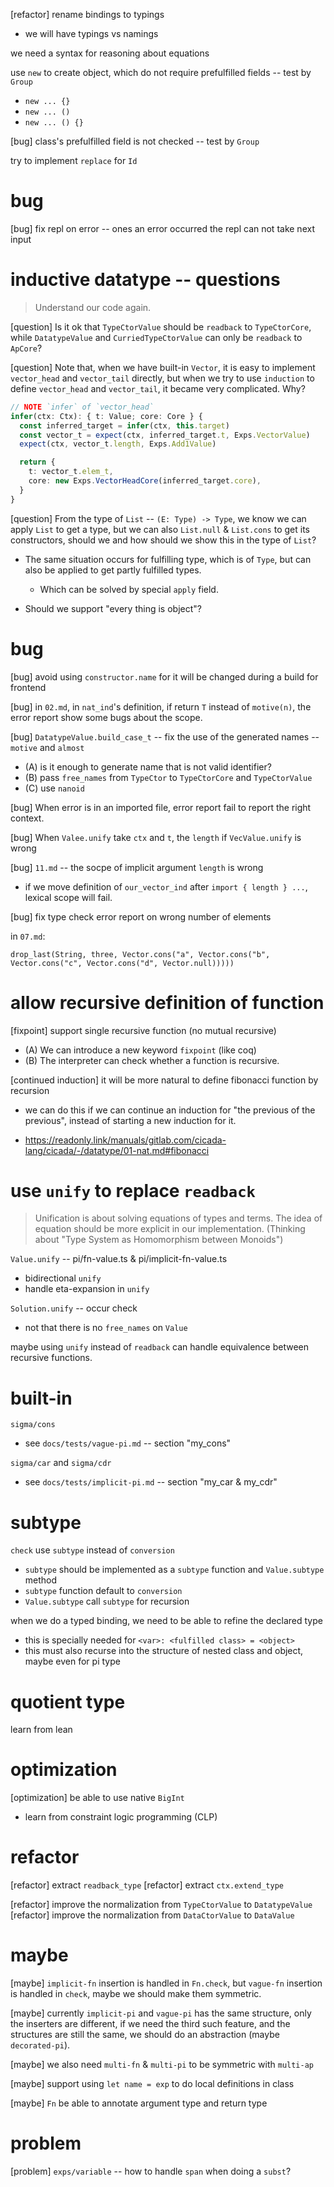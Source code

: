 [refactor] rename bindings to typings

- we will have typings vs namings

we need a syntax for reasoning about equations

use `new` to create object, which do not require prefulfilled fields -- test by `Group`

- `new ... {}`
- `new ... ()`
- `new ... () {}`

[bug] class's prefulfilled field is not checked -- test by `Group`

try to implement `replace` for `Id`

# bug

[bug] fix repl on error -- ones an error occurred the repl can not take next input

# inductive datatype -- questions

> Understand our code again.

[question] Is it ok that `TypeCtorValue` should be `readback` to `TypeCtorCore`,
while `DatatypeValue` and `CurriedTypeCtorValue` can only be `readback` to `ApCore`?

[question] Note that, when we have built-in `Vector`,
it is easy to implement `vector_head` and `vector_tail` directly,
but when we try to use `induction` to define `vector_head` and `vector_tail`,
it became very complicated. Why?

```typescript
// NOTE `infer` of `vector_head`
infer(ctx: Ctx): { t: Value; core: Core } {
  const inferred_target = infer(ctx, this.target)
  const vector_t = expect(ctx, inferred_target.t, Exps.VectorValue)
  expect(ctx, vector_t.length, Exps.Add1Value)

  return {
    t: vector_t.elem_t,
    core: new Exps.VectorHeadCore(inferred_target.core),
  }
}
```

[question] From the type of `List` -- `(E: Type) -> Type`,
we know we can apply `List` to get a type,
but we can also `List.null` & `List.cons` to get its constructors,
should we and how should we show this in the type of `List`?

- The same situation occurs for fulfilling type, which is of `Type`,
  but can also be applied to get partly fulfilled types.

  - Which can be solved by special `apply` field.

- Should we support "every thing is object"?

# bug

[bug] avoid using `constructor.name` for it will be changed during a build for frontend

[bug] in `02.md`, in `nat_ind`'s definition, if return `T` instead of `motive(n)`,
the error report show some bugs about the scope.

[bug] `DatatypeValue.build_case_t` -- fix the use of the generated names -- `motive` and `almost`

- (A) is it enough to generate name that is not valid identifier?
- (B) pass `free_names` from `TypeCtor` to `TypeCtorCore` and `TypeCtorValue`
- (C) use `nanoid`

[bug] When error is in an imported file, error report fail to report the right context.

[bug] When `Valee.unify` take `ctx` and `t`, the `length` if `VecValue.unify` is wrong

[bug] `11.md` -- the socpe of implicit argument `length` is wrong

- if we move definition of `our_vector_ind` after `import { length } ...`,
  lexical scope will fail.

[bug] fix type check error report on wrong number of elements

in `07.md`:

```cicada
drop_last(String, three, Vector.cons("a", Vector.cons("b", Vector.cons("c", Vector.cons("d", Vector.null)))))
```

# allow recursive definition of function

[fixpoint] support single recursive function (no mutual recursive)

- (A) We can introduce a new keyword `fixpoint` (like coq)
- (B) The interpreter can check whether a function is recursive.

[continued induction] it will be more natural to define fibonacci function by recursion

- we can do this if we can continue an induction for "the previous of the previous",
  instead of starting a new induction for it.

- https://readonly.link/manuals/gitlab.com/cicada-lang/cicada/-/datatype/01-nat.md#fibonacci

# use `unify` to replace `readback`

> Unification is about solving equations of types and terms.
> The idea of equation should be more explicit in our implementation.
> (Thinking about "Type System as Homomorphism between Monoids")

`Value.unify` -- pi/fn-value.ts & pi/implicit-fn-value.ts

- bidirectional `unify`
- handle eta-expansion in `unify`

`Solution.unify` -- occur check

- not that there is no `free_names` on `Value`

maybe using `unify` instead of `readback` can handle equivalence between recursive functions.

# built-in

`sigma/cons`

- see `docs/tests/vague-pi.md` -- section "my_cons"

`sigma/car` and `sigma/cdr`

- see `docs/tests/implicit-pi.md` -- section "my_car & my_cdr"

# subtype

`check` use `subtype` instead of `conversion`

- `subtype` should be implemented as a `subtype` function and `Value.subtype` method
- `subtype` function default to `conversion`
- `Value.subtype` call `subtype` for recursion

when we do a typed binding, we need to be able to refine the declared type
- this is specially needed for `<var>: <fulfilled class> = <object>`
- this must also recurse into the structure of nested class and object, maybe even for pi type

# quotient type

learn from lean

# optimization

[optimization] be able to use native `BigInt`

- learn from constraint logic programming (CLP)

# refactor

[refactor] extract `readback_type`
[refactor] extract `ctx.extend_type`

[refactor] improve the normalization from `TypeCtorValue` to `DatatypeValue`
[refactor] improve the normalization from `DataCtorValue` to `DataValue`

# maybe

[maybe] `implicit-fn` insertion is handled in `Fn.check`,
but `vague-fn` insertion is handled in `check`,
maybe we should make them symmetric.

[maybe] currently `implicit-pi` and `vague-pi` has the same structure,
only the inserters are different, if we need the third such feature,
and the structures are still the same, we should do an abstraction (maybe `decorated-pi`).

[maybe] we also need `multi-fn` & `multi-pi` to be symmetric with `multi-ap`

[maybe] support using `let name = exp` to do local definitions in class

[maybe] `Fn` be able to annotate argument type and return type

# problem

[problem] `exps/variable` -- how to handle `span` when doing a `subst`?
